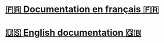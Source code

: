 # [🇫🇷 Documentation en français 🇫🇷](https://github.com/reza0310/Stéganographie/blob/main/README.fr.md)
# [🇺🇸 English documentation 🇬🇧](https://github.com/reza0310/Stéganographie/blob/main/README.en.md)

